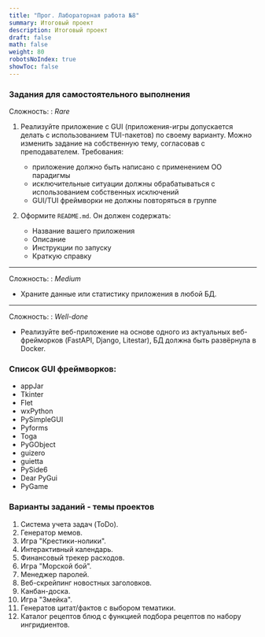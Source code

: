 ```yaml
---
title: "Прог. Лабораторная работа №8"
summary: Итоговый проект
description: Итоговый проект
draft: false
math: false
weight: 80
robotsNoIndex: true
showToc: false
---
```


### Задания для самостоятельного выполнения

Сложность:
: *Rare*

1. Реализуйте приложение с GUI (приложения-игры допускается делать с использованием TUI-пакетов) по своему варианту. Можно изменить задание на собственную тему, согласовав с преподавателем. Требования:
    * приложение должно быть написано с применением ОО парадигмы
    * исключительные ситуации должны обрабатываться с использованием собственных исключений
    * GUI/TUI фреймворки не должны повторяться в группе


3. Оформите `README.md`. Он должен содержать:
    * Название вашего приложения
    * Описание
    * Инструкции по запуску
    * Краткую справку

---

Сложность:
: *Medium*  

* Храните данные или статистику приложения в любой БД.

---

Сложность:
: *Well-done* 

* Реализуйте веб-приложение на основе одного из актуальных веб-фрейморков (FastAPI, Django, Litestar), БД должна быть развёрнула в Docker.


### Список GUI фреймворков:

* appJar
* Tkinter
* Flet
* wxPython
* PySimpleGUI
* Pyforms
* Toga
* PyGObject
* guizero
* guietta
* PySide6
* Dear PyGui
* PyGame


### Варианты заданий - темы проектов

1. Система учета задач (ToDo).
2. Генератор мемов.
3. Игра "Крестики-нолики".
4. Интерактивный календарь.
5. Финансовый трекер расходов.
6. Игра "Морской бой".
7. Менеджер паролей.
8. Веб-скрейпинг новостных заголовков.
9. Канбан-доска.
10. Игра "Змейка".
11. Генератов цитат/фактов с выбором тематики.
12. Каталог рецептов блюд с функцией подбора рецептов по набору ингридиентов.
